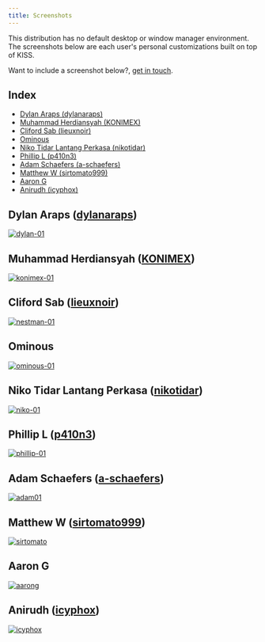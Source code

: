 ```yaml
---
title: Screenshots
---
```


This distribution has no default desktop or window manager environment. The screenshots below are each user's personal customizations built on top of KISS.

Want to include a screenshot below?, [get in touch](https://getkiss.org/pages/contact/).

## Index

<!-- vim-markdown-toc GFM -->

* [Dylan Araps (dylanaraps)](#dylan-araps-dylanaraps)
* [Muhammad Herdiansyah (KONIMEX)](#muhammad-herdiansyah-konimex)
* [Cliford Sab (lieuxnoir)](#cliford-sab-lieuxnoir)
* [Ominous](#ominous)
* [Niko Tidar Lantang Perkasa (nikotidar)](#niko-tidar-lantang-perkasa-nikotidar)
* [Phillip L (p410n3)](#phillip-l-p410n3)
* [Adam Schaefers (a-schaefers)](#adam-schaefers-a-schaefers)
* [Matthew W (sirtomato999)](#matthew-w-sirtomato999)
* [Aaron G](#aaron-g)
* [Anirudh (icyphox)](#anirudh-icyphox)

<!-- vim-markdown-toc -->


## Dylan Araps ([dylanaraps](https://github.com/dylanaraps))

<a href="/images/dylan01.jpg">
<p><picture>
  <source srcset="/images/dylan01.webp" type="image/webp">
  <img src="/images/dylan01.jpg" alt="dylan-01">
</picture></p>
</a>

## Muhammad Herdiansyah ([KONIMEX](https://github.com/konimex))

<a href="/images/konimex01.jpg">
<p><picture>
  <source srcset="/images/konimex01.webp" type="image/webp">
  <img src="/images/konimex01.jpg" alt="konimex-01">
</picture></p>
</a>

## Cliford Sab ([lieuxnoir](https://github.com/lieuxnoir))

<a href="/images/nestman01.jpg">
<p><picture>
  <img src="/images/nestman01.jpg" alt="nestman-01">
</picture></p>
</a>


## Ominous

<a href="/images/ominous01.jpg">
<p><picture>
  <source srcset="/images/ominous01.webp" type="image/webp">
  <img src="/images/ominous01.jpg" alt="ominous-01">
</picture></p>
</a>

## Niko Tidar Lantang Perkasa ([nikotidar](https://github.com/nikotidar))

<a href="/images/niko01.jpg">
<p><picture>
  <source srcset="/images/niko01.webp" type="image/webp">
  <img src="/images/niko01.jpg" alt="niko-01">
</picture></p>
</a>

## Phillip L ([p410n3](https://github.com/p410n3))

<a href="/images/phillip01.jpg">
<p><picture>
  <source srcset="/images/phillip01.webp" type="image/webp">
  <img src="/images/phillip01.jpg" alt="phillip-01">
</picture></p>
</a>

## Adam Schaefers ([a-schaefers](https://github.com/a-schaefers))

<a href="/images/adam01.jpg">
<p><picture>
  <source srcset="/images/adam01.webp" type="image/webp">
  <img src="/images/adam01.jpg" alt="adam01">
</picture></p>
</a>

## Matthew W ([sirtomato999](https://github.com/sirtomato999))

<a href="/images/sirtomato.jpg">
<p><picture>
  <source srcset="/images/sirtomato.webp" type="image/webp">
  <img src="/images/sirtomato.jpg" alt="sirtomato">
</picture></p>
</a>

## Aaron G

<a href="/images/aarong.png">
<p><picture>
  <img src="/images/aarong.png" alt="aarong">
</picture></p>
</a>

## Anirudh ([icyphox](https://icyphox.sh))

<a href="/images/icyphox.jpg">
<p><picture>
  <img src="/images/icyphox.jpg" alt="icyphox">
</picture></p>
</a>
